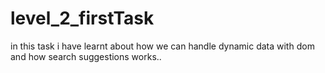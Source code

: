 # level_2_firstTask
in this task i have learnt about how we can handle dynamic data with dom and how search suggestions works..
